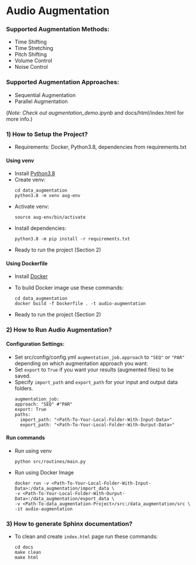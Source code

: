 # Audio Augmentation

### Supported Augmentation Methods:
* Time Shifting
* Time Stretching
* Pitch Shifting
* Volume Control
* Noise Control

### Supported Augmentation Approaches:
* Sequential Augmentation
* Parallel Augmentation

(_Note: Check out augmentation_demo.ipynb_ and docs/html/index.html for more info.)

### 1) How to Setup the Project?
* Requirements: Docker, Python3.8, dependencies from requirements.txt

#### Using venv
* Install [Python3.8](https://www.python.org/downloads/release/python-3813/)
* Create venv:
  ```
  cd data_augmentation
  python3.8 -m venv aug-env
  ```
* Activate venv:
  ```
  source aug-env/bin/activate
  ```
* Install dependencies:
  ```
  python3.8 -m pip install -r requirements.txt
  ```
* Ready to run the project (Section 2)

#### Using Dockerfile
* Install [Docker](https://docs.docker.com/get-docker/)
* To build Docker image use these commands:

    ```
  cd data_augmentation
  docker build -f Dockerfile . -t audio-augmentation
    ```
* Ready to run the project (Section 2)

### 2) How to Run Audio Augmentation?
#### Configuration Settings:
* Set src/config/config.yml `augmentation_job.approach` to `"SEQ"` or `"PAR"` depending on which augmentation approach you want:
* Set `export` to `True` if you want your results (augmented files) to be saved.
* Specify `import_path` and `export_path` for your input and output data folders.
  ```
  augmentation_job:
  approach: "SEQ" #"PAR"
  export: True
  paths:
    import_path: "<Path-To-Your-Local-Folder-With-Input-Data>"
    export_path: "<Path-To-Your-Local-Folder-With-Ourput-Data>"
  ```
#### Run commands
* Run using venv
  ```
  python src/routines/main.py
  ```
* Run using Docker Image
  ```
  docker run -v <Path-To-Your-Local-Folder-With-Input-Data>:/data_augmentation/import_data \
  -v <Path-To-Your-Local-Folder-With-Ourput-Data>:/data_augmentation/export_data \
  -v <Path-To-data_augmentation-Project>/src:/data_augmentation/src \
  -it audio-augmentation
  ```

###  3) How to generate Sphinx documentation?
* To clean and create `index.html` page run these commands:
  ```
  cd docs
  make clean
  make html
  ```